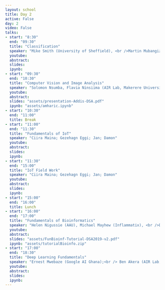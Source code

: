 ```yaml
---
layout: school
title: Day 2
active: False
day: 2
video: False
talks:
- start: "8:30"
  end: "09:30"
  title: "Classification"
  speaker: "Mike Smith (University of Sheffield), <br />Martin Mubangizi(Pulse Lab Kampala)"
  youtube:
  abstract:
  slides: 
  ipynb:
- start: "09:30"
  end: "10:30"
  title: "Computer Vision and Image Analysis"
  speaker: "Solomon Nsumba, Flavia Ninsiima (AIR Lab, Makerere University)"
  youtube:
  abstract:
  slides: "assets/presentation-Addis-DSA.pdf"
  ipynb: "assets/amharic.ipynb"
- start: "10:30"
  end: "11:00"
  title: Break
- start: "11:00"
  end: "11:30"
  title: "Fundamentals of IoT"
  speaker: "Ciira Maina; Gezehagn Eggi; Jan; Damon"
  youtube:
  abstract:
  slides:
  ipynb:
- start: "11:30"
  end: "15:00"
  title: "IoT Field Work"
  speaker: "Ciira Maina; Gezehagn Eggi; Jan; Damon"
  youtube:
  abstract:
  slides:
  ipynb:
- start: "15:00"
  end: "16:00"
  title: Lunch
- start: "16:00"
  end: "17:00"
  title: "Fundamentals of Bioinformatics"
  speaker: "Helen Nigussie (AAU), Michael Mayhew (Inflammatix), <br />Dina Machuve (NM-AIST)"
  youtube:
  abstract:
  slides: "assets/FunBioinf-Tutorial-DSA2019-v2.pdf"
  ipynb: "assets/tutorialBioinfo.zip"
- start: "17:00"
  end: "18:30"
  title: "Deep Learning Fundamentals"
  speaker: "Ernest Mwebaze (Google AI Ghana);<br /> Ben Akera (AIR Lab, Makerere University)"
  youtube:
  abstract:
  slides: 
  ipynb:
---
```

